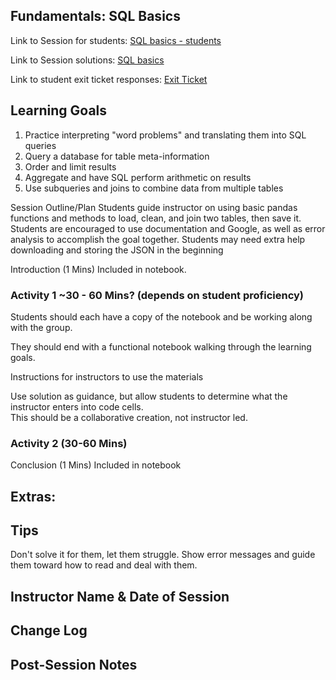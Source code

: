 ## Fundamentals: SQL Basics

Link to Session for students: [SQL basics - students](https://github.com/learn-co-students/FLEX-fundamentals-students/blob/main/SQL/student_SQL_basics.ipynb)

Link to Session solutions: [SQL basics](https://github.com/flatiron-school/FLEX-fundamentals-instructors/blob/main/SQL/solutions_SQL_basics.ipynb)

Link to student exit ticket responses: [Exit Ticket](https://docs.google.com/forms/d/1q5DiWQPlEMlcxSzJeNnvuw0T2dj9FYfLoif6r4Yl3dM/edit?usp=sharing)

## Learning Goals
1. Practice interpreting "word problems" and translating them into SQL queries
2. Query a database for table meta-information
3. Order and limit results
4. Aggregate and have SQL perform arithmetic on results
5. Use subqueries and joins to combine data from multiple tables


Session Outline/Plan
Students guide instructor on using basic pandas functions and methods to load, clean, and join two tables, then save it.
Students are encouraged to use documentation and Google, as well as error analysis to accomplish the goal together.
Students may need extra help downloading and storing the JSON in the beginning

Introduction (1 Mins)
Included in notebook.

### Activity 1 ~30 - 60 Mins? (depends on student proficiency)

Students should each have a copy of the notebook and be working along with the group.  

They should end with a functional notebook walking through the learning goals.  

Instructions for instructors to use the materials

Use solution as guidance, but allow students to determine what the instructor enters into code cells.  
This should be a collaborative creation, not instructor led.


### Activity 2 (30-60 Mins)

Conclusion (1 Mins)
Included in notebook

## Extras: 

## Tips
Don't solve it for them, let them struggle.  Show error messages and guide them toward how to read and deal with them.

## Instructor Name & Date of Session



## Change Log

## Post-Session Notes


